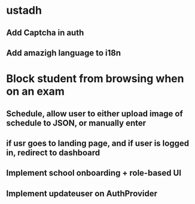 # ustadh

## Add Captcha in auth
## Add amazigh language to i18n
# Block student from browsing when on an exam
## Schedule, allow user to either upload image of schedule to JSON, or manually enter
## if usr goes to landing page, and if user is logged in, redirect to dashboard

## Implement school onboarding + role-based UI
## Implement updateuser on AuthProvider

